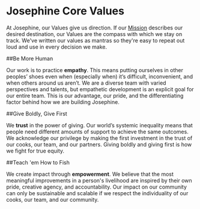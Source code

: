 # Josephine Core Values

At Josephine, our Values give us direction. If our [Mission](https://github.com/josephine/handbook/blob/master/Mission%20Statement.md) describes our desired destination, our Values are the compass with which we stay on track. We've written our values as mantras so they're easy to repeat out loud and use in every decision we make.

##Be More Human

Our work is to practice **empathy**. This means putting ourselves in other peoples’ shoes even when (especially when) it’s difficult, inconvenient, and when others around us aren’t. We are a diverse team with varied perspectives and talents, but empathetic development is an explicit goal for our entire team. This is our advantage, our pride, and the differentiating factor behind how we are building Josephine.

##Give Boldly, Give First

We **trust** in the power of giving. Our world’s systemic inequality means that people need different amounts of support to achieve the same outcomes. We acknowledge our privilege by making the first investment in the trust of our cooks, our team, and our partners. Giving boldly and giving first is how we fight for true equity.

##Teach 'em How to Fish

We create impact through **empowerment**. We believe that the most meaningful improvements in a person's livelihood are inspired by their own pride, creative agency, and accountability. Our impact on our community can only be sustainable and scalable if we respect the individuality of our cooks, our team, and our community.
